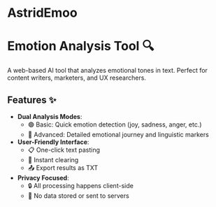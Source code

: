 # AstridEmoo
# Emotion Analysis Tool 🔍

A web-based AI tool that analyzes emotional tones in text. Perfect for content writers, marketers, and UX researchers.

## Features ✨

- **Dual Analysis Modes**:
  - 🟢 Basic: Quick emotion detection (joy, sadness, anger, etc.)
  - 🔵 Advanced: Detailed emotional journey and linguistic markers
- **User-Friendly Interface**:
  - 📋 One-click text pasting
  - 🧹 Instant clearing
  - 📤 Export results as TXT
- **Privacy Focused**:
  - 🔒 All processing happens client-side
  - 🚫 No data stored or sent to servers
